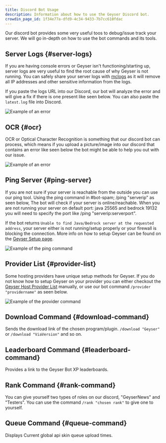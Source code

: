 ```yaml
---
title: Discord Bot Usage
description: Information about how to use the Geyser Discord bot.
crowdin_page_id: 1f34e77a-dfd9-4c34-9433-7b7cc610fdac
---
```


Our discord bot provides some very useful toos to debug/issue track your server. We will go in-depth on how to use the bot commands and its tools.

## Server Logs {#server-logs}

If you are having console errors or Geyser isn't functioning/starting up, server logs are very useful to find the root cause of why Geyser is not running. You can safely share your server logs with [mclogs](https://mclo.gs) as it will remove all IP addresses and other sensitive information from the logs. 

If you paste the logs URL into our Discord, our bot will analyze the error and will give a fix if there is one present like seen below. You can also paste the `latest.log` file into Discord.

![Example of an error](/img/wiki/discord-bot/logs.png)

## OCR {#ocr}

OCR or Optical Character Recognition is something that our discord bot can process, which means if you upload a picture/image into our discord that contains an error like seen below the bot might be able to help you out with our issue.

![Example of an error](/img/wiki/discord-bot/ocr.png)

## Ping Server {#ping-server}

If you are not sure if your server is reachable from the outside you can use our ping tool. Using the ping command in #bot-spam; /ping "serverip" as seen below, The bot will check if your server is online/reachable. When you are not running your server on default port: java 25565 and bedrock 19132 you will need to specify the port like /ping "serverip:serverport".

If the bot returns `Unable to find Java/Bedrock server at the requested address`, your server either is not running/setup properly or your firewall is blocking the connection. More info on how to setup Geyser can be found on the [Geyser Setup page](/wiki/geyser/setup/).

![Example of the ping command](/img/wiki/discord-bot/ping.png)

## Provider List {#provider-list}

Some hosting providers have unique setup methods for Geyser. If you do not know how to setup Geyser on your provider you can either checkout the [Geyser Host Provider List](/wiki/geyser/supported-hosting-providers/) manually, or use our bot command `/provider "providername"` as seen below.

![Example of the provider command](/img/wiki/discord-bot/provider.png)

## Download Command {#download-command}

Sends the download link of the chosen program/plugin. `/download "Geyser"` or `/download "ViaVersion"` and so on.

## Leaderboard Command {#leaderboard-command}

Provides a link to the Geyser Bot XP leaderboards.

## Rank Command {#rank-command}

You can give yourself two types of roles on our discord, "GeyserNews" and "Testers". You can use the command `/rank "chosen rank"` to give one to yourself.

## Queue Command {#queue-command}

Displays Current global api skin queue upload times.


